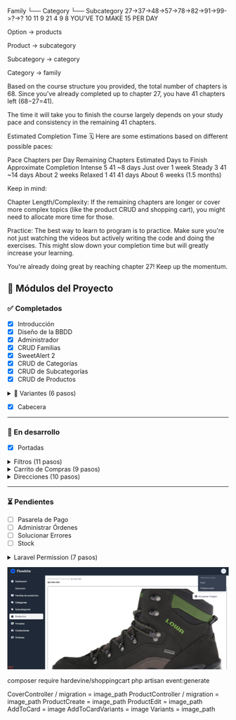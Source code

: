 Family
 └── Category
       └── Subcategory
27->37->48->57->78->82->91->99->?->?
    10  11  9   21  4   9   8
YOU'VE TO MAKE 15 PER DAY

Option → products

Product → subcategory

Subcategory → category

Category → family

Based on the course structure you provided, the total number of chapters is 68. Since you've already completed up to chapter 27, you have 41 chapters left (68−27=41).

The time it will take you to finish the course largely depends on your study pace and consistency in the remaining 41 chapters.

Estimated Completion Time 🗓️
Here are some estimations based on different possible paces:

Pace	Chapters per Day	Remaining Chapters	Estimated Days to Finish	Approximate Completion
Intense	5	41	~8 days	Just over 1 week
Steady	3	41	~14 days	About 2 weeks
Relaxed	1	41	41 days	About 6 weeks (1.5 months)

Keep in mind:

Chapter Length/Complexity: If the remaining chapters are longer or cover more complex topics (like the product CRUD and shopping cart), you might need to allocate more time for those.

Practice: The best way to learn to program is to practice. Make sure you're not just watching the videos but actively writing the code and doing the exercises. This might slow down your completion time but will greatly increase your learning.

You're already doing great by reaching chapter 27! Keep up the momentum.

## 🚀 Módulos del Proyecto

### ✅ Completados

- [x] Introducción  
- [x] Diseño de la BBDD  
- [x] Administrador  
- [x] CRUD Familias  
- [x] SweetAlert 2  
- [x] CRUD de Categorías  
- [x] CRUD de Subcategorías  
- [x] CRUD de Productos  

<details>
  <summary>🧱 Variantes (6 pasos)</summary>

  - [x] Crear variantes 1  
  - [x] Crear variantes 2  
  - [x] Recursividad  
  - [X] Generar variantes  
  - [X] Mostrar variantes  
  - [X] Editar variantes  

</details>

- [x] Cabecera  

---

### 🚧 En desarrollo

- [X] Portadas  
<details>
  <summary>Filtros (11 pasos)</summary>

  - [x] Mostrar opciones y features por familia  
  - [x] Mostrar opciones y features por familia II  
  - [x] Mostrar y ocultar features  
  - [x] Mostrar productos por familia  
  - [x] Volver responsivo pagina filtros  
  - [x] Filtrar productos por features 
  - [x] Cambiar el orden en el que se muestran los productos 
  - [x] Utilizr el buscador para filtrar 
  - [x] Filtrar por categoria
  - [x] Filtrar por subcategoria
  - [x] Query scope

</details>
<details>
  <summary> Carrito de Compras (9 pasos)</summary>

  - [x] Mostrare el detalle del producto  
  - [x] Instalar Laravel Shoppingcart 
  - [x] Elegir cantidad de Items que se comprara  
  - [x] Agregar items al carrito  
  - [x] Guardar carrito de compras en la bd  
  - [x] Mostrar cantidad de items agregados al carrito 
  - [x] Mostrar items agregados al carrito de compra
  - [x] Mostrar items del carrito de compra 
  - [x] Actualizar carrito de compras

</details>
<details>
  <summary> Direcciones (10 pasos)</summary>

  - [x] Agregar nuevos campos en la tabla users  
  - [x] Crear tabla addresses  
  - [x] Formulario para agregar nueva direccion  
  - [x] Especificar quien recibira el pedido  
  - [x] Crear nueva direccion  
  - [x] Mostrar listado de direcciones agregadas  
  - [x] Mostrar direccion por defecto
  - [x] Editar direccion  
  - [ ] Eliminar direcciones  
  - [ ] MOstrar el Resumen del carrito  

</details>

---

### ⏳ Pendientes

- [ ] Pasarela de Pago  
- [ ] Administrar Órdenes  
- [ ] Solucionar Errores  
- [ ] Stock  
<details>
  <summary>Laravel Permission (7 pasos)</summary>

  - [x] Instalar spatie  
  - [x] Definir Permisos  
  - [x] Definir Roles  
  - [x] Proteger rutas segun lo permisos  
  - [ ] Mostrar listado de usuarios 
  - [ ] Agregar Buscador  
  - [ ] Asignar Rol 

</details>

![Ecommerce tailwind livewire](images/image.png)

composer require hardevine/shoppingcart
php artisan event:generate

CoverController / migration = image_path
ProductController / migration = image_path
ProductCreate  = image_path
ProductEdit  = image_path
AddToCard  = image
AddToCardVariants  = image
Variants  = image_path